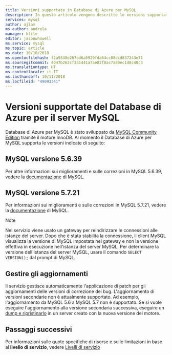 ```yaml
---
title: Versioni supportate in Database di Azure per MySQL
description: In questo articolo vengono descritte le versioni supportate nel Database di Azure per MySQL.
services: mysql
author: ajlam
ms.author: andrela
manager: kfile
editor: jasonwhowell
ms.service: mysql
ms.topic: article
ms.date: 10/10/2018
ms.openlocfilehash: f2a9348e267ad6a5929fda64cc08dcd837243e71
ms.sourcegitcommit: 4047b262cf2a1441a7ae82f8ac7a80ec148c40c4
ms.translationtype: HT
ms.contentlocale: it-IT
ms.lasthandoff: 10/11/2018
ms.locfileid: "49093341"
---
```

# <a name="supported-azure-database-for-mysql-server-versions"></a>Versioni supportate del Database di Azure per il server MySQL
Database di Azure per MySQL è stato sviluppato da [MySQL Community Edition](https://www.mysql.com/products/community/) tramite il motore InnoDB. Al momento il Database di Azure per MySQL supporta le versioni indicate di seguito:

## <a name="mysql-version-5639"></a>MySQL versione 5.6.39
Per altre informazioni sui miglioramenti e sulle correzioni in MySQL 5.6.39, vedere la [documentazione](https://dev.mysql.com/doc/relnotes/mysql/5.6/en/news-5-6-39.html) di MySQL.

## <a name="mysql-version-5721"></a>MySQL versione 5.7.21
Per informazioni sui miglioramenti e sulle correzioni in MySQL 5.7.21, vedere la [documentazione](https://dev.mysql.com/doc/relnotes/mysql/5.7/en/news-5-7-21.html) di MySQL.

> [!NOTE]
> Nel servizio viene usato un gateway per reindirizzare le connessioni alle istanze del server. Dopo che è stata stabilita la connessione, il client MySQL visualizza la versione di MySQL impostata nel gateway e non la versione effettiva in esecuzione nell'istanza del server MySQL. Per determinare la versione dell'istanza del server MySQL, usare il comando `SELECT VERSION();` dal prompt di MySQL.

## <a name="managing-updates-and-upgrades"></a>Gestire gli aggiornamenti
Il servizio gestisce automaticamente l'applicazione di patch per gli aggiornamenti delle versioni di correzione dei bug. L'aggiornamento di versioni secondarie non è attualmente supportato. Ad esempio, l'aggiornamento da MySQL 5.6 a MySQL 5.7 non è supportato. Se si vuole eseguire l'aggiornamento alla versione secondaria successiva, eseguire un [dump e ripristinarlo](./concepts-migrate-dump-restore.md) in un server creato con la nuova versione del motore.

## <a name="next-steps"></a>Passaggi successivi

Per informazioni sulle quote specifiche di risorse e sulle limitazioni in base al **livello di servizio**, vedere [Livelli di servizio](./concepts-pricing-tiers.md)
